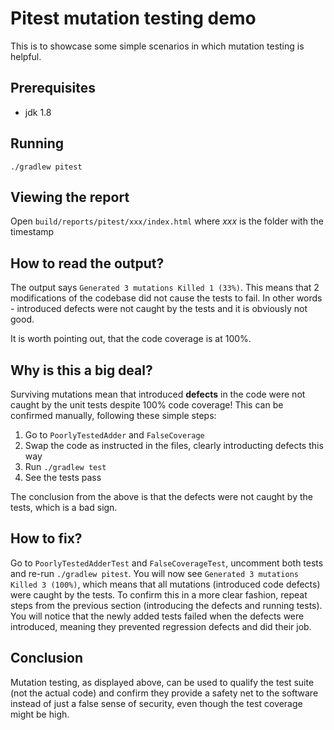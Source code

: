 # Pitest mutation testing demo
This is to showcase some simple scenarios in which mutation testing is helpful.

## Prerequisites
- jdk 1.8

## Running
`./gradlew pitest`

## Viewing the report
Open `build/reports/pitest/xxx/index.html` where *xxx* is the folder with the timestamp

## How to read the output?
The output says `Generated 3 mutations Killed 1 (33%)`. This means that 2 modifications of the codebase did not cause the tests to fail. In other words - introduced defects were not caught by the tests and it is obviously not good.

It is worth pointing out, that the code coverage is at 100%.

## Why is this a big deal?
Surviving mutations mean that introduced **defects** in the code were not caught by the unit tests despite 100% code coverage!
This can be confirmed manually, following these simple steps:

1. Go to `PoorlyTestedAdder` and `FalseCoverage`
2. Swap the code as instructed in the files, clearly introducting defects this way
3. Run `./gradlew test`
4. See the tests pass

The conclusion from the above is that the defects were not caught by the tests, which is a bad sign.    

## How to fix?
Go to `PoorlyTestedAdderTest` and `FalseCoverageTest`, uncomment both tests and re-run `./gradlew pitest`.
You will now see `Generated 3 mutations Killed 3 (100%)`, which means that all mutations (introduced code defects) were caught by the tests. To confirm this in a more clear fashion, repeat steps from the previous section (introducing the defects and running tests). You will notice that the newly added tests failed when the defects were introduced, meaning they prevented regression defects and did their job.

## Conclusion
Mutation testing, as displayed above, can be used to qualify the test suite (not the actual code) and confirm they provide a safety net to the software instead of just a false sense of security, even though the test coverage might be high.
